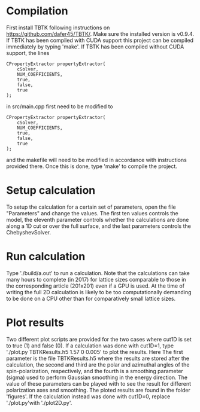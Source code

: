 # Compilation  
First install TBTK following instructions on https://github.com/dafer45/TBTK/.
Make sure the installed version is v0.9.4. If TBTK has been compiled with CUDA
support this project can be compiled immediately by typing 'make'. If TBTK has
been compiled without CUDA support, the lines

```
CPropertyExtractor propertyExtractor(  
	cSolver,  
	NUM_COEFFICIENTS,  
	true,  
	false,  
	true  
);
```

in src/main.cpp first need to be modified to 

```
CPropertyExtractor propertyExtractor(  
	cSolver,  
	NUM_COEFFICIENTS,  
	true,  
	false,  
	true  
);
```

and the makefile will need to be modified in accordance with instructions
provided there. Once this is done, type 'make' to compile the project.

# Setup calculation
To setup the calculation for a certain set of parameters, open the file
"Parameters" and change the values. The first ten values controls the model,
the eleventh parameter controls whether the calculations are done along a 1D
cut or over the full surface, and the last parameters controls the
ChebyshevSolver.

# Run calculation
Type './build/a.out' to run a calculation. Note that the calculations can take
many hours to complete (in 2017) for lattice sizes comparable to those in the
corresponding article (201x201) even if a GPU is used. At the time of writing
the full 2D calculation is likely to be too computationally demanding to be
done on a CPU other than for comparatively small lattice sizes.

# Plot results
Two different plot scripts are provided for the two cases where cut1D is set
to true (1) and false (0). If a calculation was done with cut1D=1, type
'./plot.py TBTKResults.h5 1.57 0 0.005' to plot the results. Here The first
parameter is the file TBTKResults.h5 where the results are stored after the
calculation, the second and third are the polar and azimuthal angles of the
spin-polarization, respectively, and the fourth is a smoothing parameter
(sigma) used to perform Gaussian smoothing in the energy direction. The value
of these parameters can be played with to see the result for different
polarization axes and smoothing. The ploted results are found in the folder
'figures'. If the calculation instead was done with cut1D=0, replace
'./plot.py'with './plot2D.py'.
